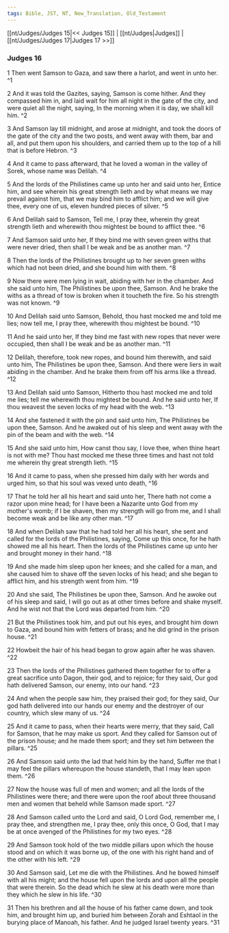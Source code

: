 ```yaml
---
tags: Bible, JST, NT, New_Translation, Old_Testament
---
```


[[nt/Judges/Judges 15|<< Judges 15]] | [[nt/Judges|Judges]] | [[nt/Judges/Judges 17|Judges 17 >>]]

### Judges 16

1 Then went Samson to Gaza, and saw there a harlot, and went in unto her.  ^1

2 And it was told the Gazites, saying, Samson is come hither. And they compassed him in, and laid wait for him all night in the gate of the city, and were quiet all the night, saying, In the morning when it is day, we shall kill him.  ^2

3 And Samson lay till midnight, and arose at midnight, and took the doors of the gate of the city and the two posts, and went away with them, bar and all, and put them upon his shoulders, and carried them up to the top of a hill that is before Hebron.  ^3

4 And it came to pass afterward, that he loved a woman in the valley of Sorek, whose name was Delilah.  ^4

5 And the lords of the Philistines came up unto her and said unto her, Entice him, and see wherein his great strength lieth and by what means we may prevail against him, that we may bind him to afflict him; and we will give thee, every one of us, eleven hundred pieces of silver.  ^5

6 And Delilah said to Samson, Tell me, I pray thee, wherein thy great strength lieth and wherewith thou mightest be bound to afflict thee.  ^6

7 And Samson said unto her, If they bind me with seven green withs that were never dried, then shall I be weak and be as another man.  ^7

8 Then the lords of the Philistines brought up to her seven green withs which had not been dried, and she bound him with them.  ^8

9 Now there were men lying in wait, abiding with her in the chamber. And she said unto him, The Philistines be upon thee, Samson. And he brake the withs as a thread of tow is broken when it toucheth the fire. So his strength was not known.  ^9

10 And Delilah said unto Samson, Behold, thou hast mocked me and told me lies; now tell me, I pray thee, wherewith thou mightest be bound.  ^10

11 And he said unto her, If they bind me fast with new ropes that never were occupied, then shall I be weak and be as another man.  ^11

12 Delilah, therefore, took new ropes, and bound him therewith, and said unto him, The Philistines be upon thee, Samson. And there were liers in wait abiding in the chamber. And he brake them from off his arms like a thread.  ^12

13 And Delilah said unto Samson, Hitherto thou hast mocked me and told me lies; tell me wherewith thou mightest be bound. And he said unto her, If thou weavest the seven locks of my head with the web.  ^13

14 And she fastened it with the pin and said unto him, The Philistines be upon thee, Samson. And he awaked out of his sleep and went away with the pin of the beam and with the web.  ^14

15 And she said unto him, How canst thou say, I love thee, when thine heart is not with me? Thou hast mocked me these three times and hast not told me wherein thy great strength lieth.  ^15

16 And it came to pass, when she pressed him daily with her words and urged him, so that his soul was vexed unto death,  ^16

17 That he told her all his heart and said unto her, There hath not come a razor upon mine head; for I have been a Nazarite unto God from my mother\'s womb; if I be shaven, then my strength will go from me, and I shall become weak and be like any other man.  ^17

18 And when Delilah saw that he had told her all his heart, she sent and called for the lords of the Philistines, saying, Come up this once, for he hath showed me all his heart. Then the lords of the Philistines came up unto her and brought money in their hand.  ^18

19 And she made him sleep upon her knees; and she called for a man, and she caused him to shave off the seven locks of his head; and she began to afflict him, and his strength went from him.  ^19

20 And she said, The Philistines be upon thee, Samson. And he awoke out of his sleep and said, I will go out as at other times before and shake myself. And he wist not that the Lord was departed from him.  ^20

21 But the Philistines took him, and put out his eyes, and brought him down to Gaza, and bound him with fetters of brass; and he did grind in the prison house.  ^21

22 Howbeit the hair of his head began to grow again after he was shaven.  ^22

23 Then the lords of the Philistines gathered them together for to offer a great sacrifice unto Dagon, their god, and to rejoice; for they said, Our god hath delivered Samson, our enemy, into our hand.  ^23

24 And when the people saw him, they praised their god; for they said, Our god hath delivered into our hands our enemy and the destroyer of our country, which slew many of us.  ^24

25 And it came to pass, when their hearts were merry, that they said, Call for Samson, that he may make us sport. And they called for Samson out of the prison house; and he made them sport; and they set him between the pillars.  ^25

26 And Samson said unto the lad that held him by the hand, Suffer me that I may feel the pillars whereupon the house standeth, that I may lean upon them.  ^26

27 Now the house was full of men and women; and all the lords of the Philistines were there; and there were upon the roof about three thousand men and women that beheld while Samson made sport.  ^27

28 And Samson called unto the Lord and said, O Lord God, remember me, I pray thee, and strengthen me, I pray thee, only this once, O God, that I may be at once avenged of the Philistines for my two eyes.  ^28

29 And Samson took hold of the two middle pillars upon which the house stood and on which it was borne up, of the one with his right hand and of the other with his left.  ^29

30 And Samson said, Let me die with the Philistines. And he bowed himself with all his might; and the house fell upon the lords and upon all the people that were therein. So the dead which he slew at his death were more than they which he slew in his life.  ^30

31 Then his brethren and all the house of his father came down, and took him, and brought him up, and buried him between Zorah and Eshtaol in the burying place of Manoah, his father. And he judged Israel twenty years.  ^31

 
